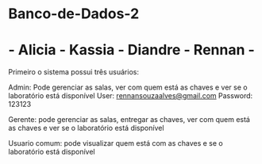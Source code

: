 # Banco-de-Dados-2
# - Alicia - Kassia - Diandre - Rennan -

Primeiro o sistema possui três usuários:

Admin: Pode gerenciar as salas, ver com quem está as chaves e ver se o laboratório está disponível
User: rennansouzaalves@gmail.com
Password: 123123

Gerente: pode gerenciar as salas, entregar as chaves, ver com quem está as chaves e ver se o laboratório está disponível

Usuario comum: pode visualizar quem está com as chaves e se o laboratório está disponível